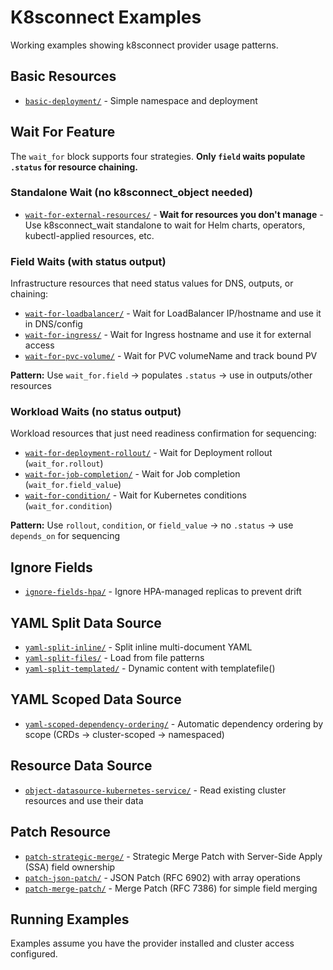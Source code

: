 # K8sconnect Examples

Working examples showing k8sconnect provider usage patterns.

## Basic Resources
- [`basic-deployment/`](basic-deployment/) - Simple namespace and deployment

## Wait For Feature

The `wait_for` block supports four strategies. **Only `field` waits populate `.status` for resource chaining.**

### Standalone Wait (no k8sconnect_object needed)

- [`wait-for-external-resources/`](wait-for-external-resources/) - **Wait for resources you don't manage** - Use k8sconnect_wait standalone to wait for Helm charts, operators, kubectl-applied resources, etc.

### Field Waits (with status output)

Infrastructure resources that need status values for DNS, outputs, or chaining:

- [`wait-for-loadbalancer/`](wait-for-loadbalancer/) - Wait for LoadBalancer IP/hostname and use it in DNS/config
- [`wait-for-ingress/`](wait-for-ingress/) - Wait for Ingress hostname and use it for external access
- [`wait-for-pvc-volume/`](wait-for-pvc-volume/) - Wait for PVC volumeName and track bound PV

**Pattern:** Use `wait_for.field` → populates `.status` → use in outputs/other resources

### Workload Waits (no status output)

Workload resources that just need readiness confirmation for sequencing:

- [`wait-for-deployment-rollout/`](wait-for-deployment-rollout/) - Wait for Deployment rollout (`wait_for.rollout`)
- [`wait-for-job-completion/`](wait-for-job-completion/) - Wait for Job completion (`wait_for.field_value`)
- [`wait-for-condition/`](wait-for-condition/) - Wait for Kubernetes conditions (`wait_for.condition`)

**Pattern:** Use `rollout`, `condition`, or `field_value` → no `.status` → use `depends_on` for sequencing

## Ignore Fields
- [`ignore-fields-hpa/`](ignore-fields-hpa/) - Ignore HPA-managed replicas to prevent drift

## YAML Split Data Source
- [`yaml-split-inline/`](yaml-split-inline/) - Split inline multi-document YAML
- [`yaml-split-files/`](yaml-split-files/) - Load from file patterns
- [`yaml-split-templated/`](yaml-split-templated/) - Dynamic content with templatefile()

## YAML Scoped Data Source
- [`yaml-scoped-dependency-ordering/`](yaml-scoped-dependency-ordering/) - Automatic dependency ordering by scope (CRDs → cluster-scoped → namespaced)

## Resource Data Source
- [`object-datasource-kubernetes-service/`](object-datasource-kubernetes-service/) - Read existing cluster resources and use their data

## Patch Resource
- [`patch-strategic-merge/`](patch-strategic-merge/) - Strategic Merge Patch with Server-Side Apply (SSA) field ownership
- [`patch-json-patch/`](patch-json-patch/) - JSON Patch (RFC 6902) with array operations
- [`patch-merge-patch/`](patch-merge-patch/) - Merge Patch (RFC 7386) for simple field merging

## Running Examples

Examples assume you have the provider installed and cluster access configured.

